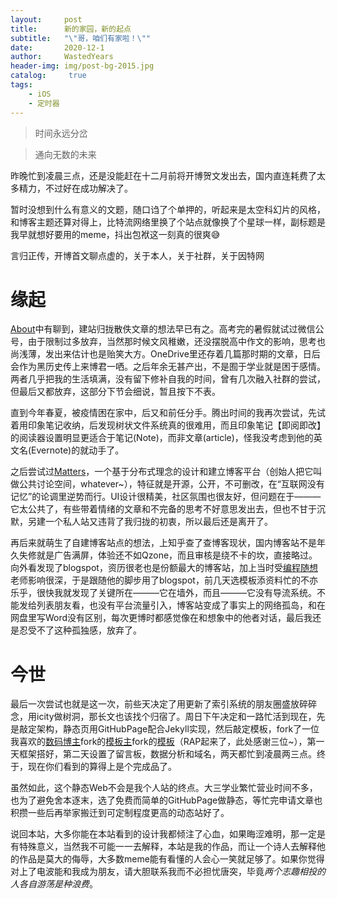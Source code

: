 ```yaml
---
layout:     post
title:      新的家园，新的起点
subtitle:   "\"哥，咱们有家啦！\""
date:       2020-12-1
author:     WastedYears
header-img: img/post-bg-2015.jpg
catalog: 	 true
tags:
    - iOS
    - 定时器
---
```


> 时间永远分岔

> 通向无数的未来

昨晚忙到凌晨三点，还是没能赶在十二月前将开博贺文发出去，国内直连耗费了太多精力，不过好在成功解决了。

暂时没想到什么有意义的文题，随口诌了个单押的，听起来是太空科幻片的风格，和博客主题还算对得上，比特流网络里换了个站点就像换了个星球一样，副标题是我早就想好要用的meme，抖出包袱这一刻真的很爽😅

言归正传，开博首文聊点虚的，关于本人，关于社群，关于因特网

# 缘起

[About](http://bebopy.club/about/)中有聊到，建站归拢散佚文章的想法早已有之。高考完的暑假就试过微信公号，由于限制过多放弃，当然那时候文风稚嫩，还没摆脱高中作文的影响，思考也尚浅薄，发出来估计也是贻笑大方。OneDrive里还存着几篇那时期的文章，日后会作为黑历史传上来博君一哂。之后年余无甚产出，不是囿于学业就是困于感情。两者几乎把我的生活填满，没有留下修补自我的时间，曾有几次融入社群的尝试，但最后又都放弃，这部分下节会细说，暂且按下不表。

直到今年春夏，被疫情困在家中，后又和前任分手。腾出时间的我再次尝试，先试着用印象笔记收纳，后发现树状文件系统真的很难用，而且印象笔记【即阅即改】的阅读器设置明显更适合于笔记(Note)，而非文章(article)，怪我没考虑到他的英文名(Evernote)的就动手了。

之后尝试过[Matters](https://matters.news/about)，一个基于分布式理念的设计和建立博客平台（创始人把它叫做公共讨论空间，whatever~），特征就是开源，公开，不可删改，在“互联网没有记忆”的论调里逆势而行。UI设计很精美，社区氛围也很友好，但问题在于———它太公共了，有些带着情绪的文章和不完备的思考不好意思发出去，但也不甘于沉默，另建一个私人站又违背了我归拢的初衷，所以最后还是离开了。

再后来就萌生了自建博客站点的想法，上知乎查了查博客现状，国内博客站不是年久失修就是广告满屏，体验还不如Qzone，而且审核是绕不卡的坎，直接略过。向外看发现了blogspot，资历很老也是份额最大的博客站，加上当时受[编程随想](https://program-think.blogspot.com/)老师影响很深，于是跟随他的脚步用了blogspot，前几天选模板添资料忙的不亦乐乎，很快我就发现了关键所在———它在墙外，而且———它没有导流系统。不能发给列表朋友看，也没有平台流量引入，博客站变成了事实上的网络孤岛，和在网盘里写Word没有区别，每次更博时都感觉像在和想象中的他者对话，最后我还是忍受不了这种孤独感，放弃了。



# 今世

最后一次尝试也就是这一次，前些天决定了用更新了索引系统的朋友圈盛放碎碎念，用icity做树洞，那长文也该找个归宿了。周日下午决定和一路忙活到现在，先是敲定架构，静态页用GitHubPage配合Jekyll实现，然后敲定模板，fork了一位我喜欢的[数码博主](https://github.com/pockies/pockies.github.io)fork的[模板主](https://github.com/qiubaiying/qiubaiying.github.io)fork的[模板](https://github.com/Huxpro/huxpro.github.io)（RAP起来了，此处感谢三位~），第一天框架搭好，第二天设置了留言板，数据分析和域名，两天都忙到凌晨两三点。终于，现在你们看到的算得上是个完成品了。

虽然如此，这个静态Web不会是我个人站的终点。大三学业繁忙营业时间不多，也为了避免舍本逐末，选了免费而简单的GitHubPage做静态，等忙完申请文章也积攒一些后再举家搬迁到可定制程度更高的动态站好了。

说回本站，大多你能在本站看到的设计我都倾注了心血，如果晦涩难明，那一定是有特殊意义，当然我不可能一一去解释，本站是我的作品，而让一个诗人去解释他的作品是莫大的侮辱，大多数meme能有看懂的人会心一笑就足够了。如果你觉得对上了电波能和我成为朋友，请大胆联系我而不必担忧唐突，毕竟*两个志趣相投的人各自游荡是种浪费*。
